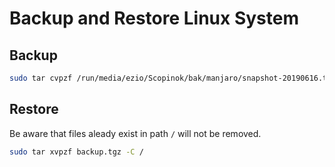 # Backup and Restore Linux System

## Backup

```bash
sudo tar cvpzf /run/media/ezio/Scopinok/bak/manjaro/snapshot-20190616.tgz / --exclude=/proc --exclude=/lost+found --exclude=/tmp --exclude=/sys --exclude=/media --exclude=/home --exclude=/mnt --warning=no-file-change
```

## Restore

Be aware that files aleady exist in path `/` will not be removed.

```bash
sudo tar xvpzf backup.tgz -C /
```
